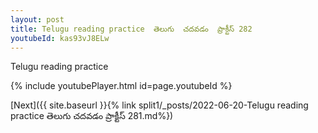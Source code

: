 ```yaml
---
layout: post
title: Telugu reading practice  తెలుగు  చదవడం  ప్రాక్టీస్ 282
youtubeId: kas93vJ8ELw
---
```

 
 
Telugu reading practice
 
 
 
 
 


{% include youtubePlayer.html id=page.youtubeId %}
 
[Next]({{ site.baseurl }}{% link  split1/_posts/2022-06-20-Telugu reading practice  తెలుగు  చదవడం  ప్రాక్టీస్ 281.md%})
 
